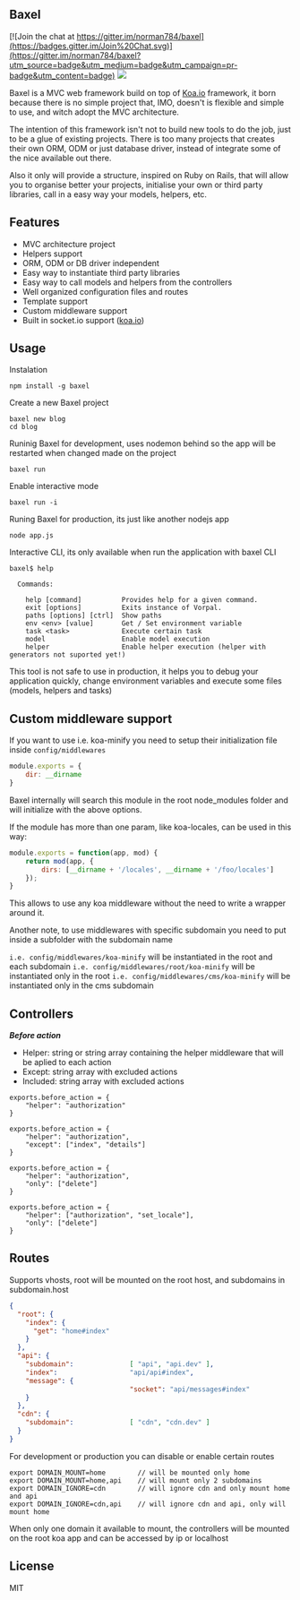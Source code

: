 Baxel
---

[![Join the chat at https://gitter.im/norman784/baxel](https://badges.gitter.im/Join%20Chat.svg)](https://gitter.im/norman784/baxel?utm_source=badge&utm_medium=badge&utm_campaign=pr-badge&utm_content=badge) ![](https://img.shields.io/npm/dm/baxel.svg?style=flat-square)

Baxel is a MVC web framework build on top of [Koa.io](https://github.com/koajs/koa.io) framework,
it born because there is no simple project that, IMO, doesn't is flexible
and simple to use, and witch adopt the MVC architecture.

The intention of this framework isn't not to build new tools to do the job,
just to be a glue of existing projects. There is too many projects that
creates their own ORM, ODM or just database driver, instead of integrate
some of the nice available out there.

Also it only will provide a structure, inspired on Ruby on Rails, that will
allow you to organise better your projects, initialise your own or third party
libraries, call in a easy way your models, helpers, etc.

Features
---

- MVC architecture project
- Helpers support
- ORM, ODM or DB driver independent
- Easy way to instantiate third party libraries
- Easy way to call models and helpers from the controllers
- Well organized configuration files and routes
- Template support
- Custom middleware support
- Built in socket.io support ([koa.io](https://github.com/koajs/koa.io))

Usage
---

Instalation

```
npm install -g baxel
```

Create a new Baxel project

```
baxel new blog
cd blog
```

Runinig Baxel for development, uses nodemon behind so the app will be
restarted when changed made on the project

```
baxel run
```

Enable interactive mode

```
baxel run -i
```

Runing Baxel for production, its just like another nodejs app

```
node app.js
```

Interactive CLI, its only available when run the application with baxel CLI

```
baxel$ help

  Commands:

    help [command]          Provides help for a given command.
    exit [options]          Exits instance of Vorpal.
    paths [options] [ctrl]  Show paths
    env <env> [value]       Get / Set environment variable
    task <task>             Execute certain task
    model                   Enable model execution
    helper                  Enable helper execution (helper with generators not suported yet!)
```

This tool is not safe to use in production, it helps you to debug your application quickly, 
change environment variables and execute some files (models, helpers and tasks)

Custom middleware support
---

If you want to use i.e. koa-minify you need to setup their initialization 
file inside `config/middlewares`

```javascript
module.exports = {
	dir: __dirname
}
```

Baxel internally will search this module in the root node_modules folder
and will initialize with the above options.

If the module has more than one param, like koa-locales, can be used in this way:

```javascript
module.exports = function(app, mod) {
	return mod(app, {
		dirs: [__dirname + '/locales', __dirname + '/foo/locales']
	});
}
```

This allows to use any koa middleware without the need to write a wrapper around it.

Another note, to use middlewares with specific subdomain you need to put inside a
subfolder with the subdomain name 

`i.e. config/middlewares/koa-minify` will be instantiated in the root and each subdomain
`i.e. config/middlewares/root/koa-minify` will be instantiated only in the root
`i.e. config/middlewares/cms/koa-minify` will be instantiated only in the cms subdomain

Controllers
---

***Before action***

* Helper: string or string array containing the helper middleware that will be aplied to each action
* Except: string array with excluded actions
* Included: string array with excluded actions

```
exports.before_action = {
	"helper": "authorization"
}
```

```
exports.before_action = {
	"helper": "authorization",
	"except": ["index", "details"]
}
```

```
exports.before_action = {
	"helper": "authorization",
	"only": ["delete"]
}
```

```
exports.before_action = {
	"helper": ["authorization", "set_locale"],
	"only": ["delete"]
}
```

Routes
---

Supports vhosts, root will be mounted on the root host, and subdomains in subdomain.host

```json
{
  "root": {
    "index": {
      "get": "home#index"
    }
  },
  "api": {
    "subdomain":              [ "api", "api.dev" ],
    "index":                  "api/api#index",
    "message": {
                              "socket": "api/messages#index"
    }
  },
  "cdn": {
    "subdomain":              [ "cdn", "cdn.dev" ]
  }
}
```

For development or production you can disable or enable certain routes

```
export DOMAIN_MOUNT=home 		// will be mounted only home
export DOMAIN_MOUNT=home,api 	// will mount only 2 subdomains
export DOMAIN_IGNORE=cdn 		// will ignore cdn and only mount home and api
export DOMAIN_IGNORE=cdn,api 	// will ignore cdn and api, only will mount home
```

When only one domain it available to mount, the controllers will be mounted on the root koa app 
and can be accessed by ip or localhost

License
---

MIT
